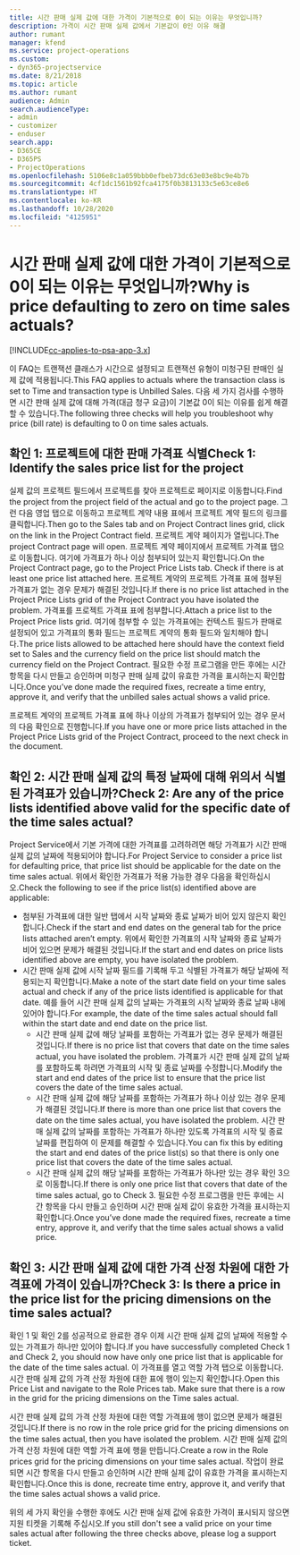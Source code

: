 ```yaml
---
title: 시간 판매 실제 값에 대한 가격이 기본적으로 0이 되는 이유는 무엇입니까?
description: 가격이 시간 판매 실제 값에서 기본값이 0인 이유 해결
author: rumant
manager: kfend
ms.service: project-operations
ms.custom:
- dyn365-projectservice
ms.date: 8/21/2018
ms.topic: article
ms.author: rumant
audience: Admin
search.audienceType:
- admin
- customizer
- enduser
search.app:
- D365CE
- D365PS
- ProjectOperations
ms.openlocfilehash: 5106e8c1a059bbb0efbeb73dc63e03e8bc9e4b7b
ms.sourcegitcommit: 4cf1dc1561b92fca4175f0b3813133c5e63ce8e6
ms.translationtype: HT
ms.contentlocale: ko-KR
ms.lasthandoff: 10/28/2020
ms.locfileid: "4125951"
---
```

# <a name="why-is-price-defaulting-to-zero-on-time-sales-actuals"></a><span data-ttu-id="c34cc-103">시간 판매 실제 값에 대한 가격이 기본적으로 0이 되는 이유는 무엇입니까?</span><span class="sxs-lookup"><span data-stu-id="c34cc-103">Why is price defaulting to zero on time sales actuals?</span></span>

[!INCLUDE[cc-applies-to-psa-app-3.x](../includes/cc-applies-to-psa-app-3x.md)]

<span data-ttu-id="c34cc-104">이 FAQ는 트랜잭션 클래스가 시간으로 설정되고 트랜잭션 유형이 미청구된 판매인 실제 값에 적용됩니다.</span><span class="sxs-lookup"><span data-stu-id="c34cc-104">This FAQ applies to actuals where the transaction class is set to Time and transaction type is Unbilled Sales.</span></span> <span data-ttu-id="c34cc-105">다음 세 가지 검사를 수행하면 시간 판매 실제 값에 대해 가격(대금 청구 요금)이 기본값 0이 되는 이유를 쉽게 해결할 수 있습니다.</span><span class="sxs-lookup"><span data-stu-id="c34cc-105">The following three checks will help you troubleshoot why price (bill rate) is defaulting to 0 on time sales actuals.</span></span>

## <a name="check-1-identify-the-sales-price-list-for-the-project"></a><span data-ttu-id="c34cc-106">확인 1: 프로젝트에 대한 판매 가격표 식별</span><span class="sxs-lookup"><span data-stu-id="c34cc-106">Check 1: Identify the sales price list for the project</span></span>

<span data-ttu-id="c34cc-107">실제 값의 프로젝트 필드에서 프로젝트를 찾아 프로젝트로 페이지로 이동합니다.</span><span class="sxs-lookup"><span data-stu-id="c34cc-107">Find the project from the project field of the actual and go to the project page.</span></span> <span data-ttu-id="c34cc-108">그런 다음 영업 탭으로 이동하고 프로젝트 계약 내용 표에서 프로젝트 계약 필드의 링크를 클릭합니다.</span><span class="sxs-lookup"><span data-stu-id="c34cc-108">Then go to the Sales tab and on Project Contract lines grid, click on the link in the Project Contract field.</span></span> <span data-ttu-id="c34cc-109">프로젝트 계약 페이지가 열립니다.</span><span class="sxs-lookup"><span data-stu-id="c34cc-109">The project Contract page will open.</span></span> <span data-ttu-id="c34cc-110">프로젝트 계약 페이지에서 프로젝트 가격표 탭으로 이동합니다. 여기에 가격표가 하나 이상 첨부되어 있는지 확인합니다.</span><span class="sxs-lookup"><span data-stu-id="c34cc-110">On the Project Contract page, go to the Project Price Lists tab. Check if there is at least one price list attached here.</span></span> <span data-ttu-id="c34cc-111">프로젝트 계약의 프로젝트 가격표 표에 첨부된 가격표가 없는 경우 문제가 해결된 것입니다.</span><span class="sxs-lookup"><span data-stu-id="c34cc-111">If there is no price list attached in the Project Price Lists grid of the Project Contract you have isolated the problem.</span></span> <span data-ttu-id="c34cc-112">가격표를 프로젝트 가격표 표에 첨부합니다.</span><span class="sxs-lookup"><span data-stu-id="c34cc-112">Attach a price list to the Project Price lists grid.</span></span> <span data-ttu-id="c34cc-113">여기에 첨부할 수 있는 가격표에는 컨텍스트 필드가 판매로 설정되어 있고 가격표의 통화 필드는 프로젝트 계약의 통화 필드와 일치해야 합니다.</span><span class="sxs-lookup"><span data-stu-id="c34cc-113">The price lists allowed to be attached here should have the context field set to Sales and the currency field on the price list should match the currency field on the Project Contract.</span></span> <span data-ttu-id="c34cc-114">필요한 수정 프로그램을 만든 후에는 시간 항목을 다시 만들고 승인하며 미청구 판매 실제 값이 유효한 가격을 표시하는지 확인합니다.</span><span class="sxs-lookup"><span data-stu-id="c34cc-114">Once you’ve done made the required fixes, recreate a time entry, approve it, and verify that the unbilled sales actual shows a valid price.</span></span> 

<span data-ttu-id="c34cc-115">프로젝트 계약의 프로젝트 가격표 표에 하나 이상의 가격표가 첨부되어 있는 경우 문서의 다음 확인으로 진행합니다.</span><span class="sxs-lookup"><span data-stu-id="c34cc-115">If you have one or more price lists attached in the Project Price Lists grid of the Project Contract, proceed to the next check in the document.</span></span>

## <a name="check-2-are-any-of-the-price-lists-identified-above-valid-for-the-specific-date-of-the-time-sales-actual"></a><span data-ttu-id="c34cc-116">확인 2: 시간 판매 실제 값의 특정 날짜에 대해 위의서 식별된 가격표가 있습니까?</span><span class="sxs-lookup"><span data-stu-id="c34cc-116">Check 2: Are any of the price lists identified above valid for the specific date of the time sales actual?</span></span>

<span data-ttu-id="c34cc-117">Project Service에서 기본 가격에 대한 가격표를 고려하려면 해당 가격표가 시간 판매 실제 값의 날짜에 적용되어야 합니다.</span><span class="sxs-lookup"><span data-stu-id="c34cc-117">For Project Service to consider a price list for defaulting price, that price list should be applicable for the date on the time sales actual.</span></span> <span data-ttu-id="c34cc-118">위에서 확인한 가격표가 적용 가능한 경우 다음을 확인하십시오.</span><span class="sxs-lookup"><span data-stu-id="c34cc-118">Check the following to see if the price list(s) identified above are applicable:</span></span>
- <span data-ttu-id="c34cc-119">첨부된 가격표에 대한 일반 탭에서 시작 날짜와 종료 날짜가 비어 있지 않은지 확인합니다.</span><span class="sxs-lookup"><span data-stu-id="c34cc-119">Check if the start and end dates on the general tab for the price lists attached aren’t empty.</span></span> <span data-ttu-id="c34cc-120">위에서 확인한 가격표의 시작 날짜와 종료 날짜가 비어 있으면 문제가 해결된 것입니다.</span><span class="sxs-lookup"><span data-stu-id="c34cc-120">If the start and end dates on price lists identified above are empty, you have isolated the problem.</span></span> 
- <span data-ttu-id="c34cc-121">시간 판매 실제 값에 시작 날짜 필드를 기록해 두고 식별된 가격표가 해당 날짜에 적용되는지 확인합니다.</span><span class="sxs-lookup"><span data-stu-id="c34cc-121">Make a note of the start date field on your time sales actual and check if any of the price lists identified is applicable for that date.</span></span> <span data-ttu-id="c34cc-122">예를 들어 시간 판매 실제 값의 날짜는 가격표의 시작 날짜와 종료 날짜 내에 있어야 합니다.</span><span class="sxs-lookup"><span data-stu-id="c34cc-122">For example, the date of the time sales actual should fall within the start date and end date on the price list.</span></span> 
    - <span data-ttu-id="c34cc-123">시간 판매 실제 값에 해당 날짜를 포함하는 가격표가 없는 경우 문제가 해결된 것입니다.</span><span class="sxs-lookup"><span data-stu-id="c34cc-123">If there is no price list that covers that date on the time sales actual, you have isolated the problem.</span></span> <span data-ttu-id="c34cc-124">가격표가 시간 판매 실제 값의 날짜를 포함하도록 하려면 가격표의 시작 및 종료 날짜를 수정합니다.</span><span class="sxs-lookup"><span data-stu-id="c34cc-124">Modify the start and end dates of the price list to ensure that the price list covers the date of the time sales actual.</span></span> 
    - <span data-ttu-id="c34cc-125">시간 판매 실제 값에 해당 날짜를 포함하는 가격표가 하나 이상 있는 경우 문제가 해결된 것입니다.</span><span class="sxs-lookup"><span data-stu-id="c34cc-125">If there is more than one price list that covers the date on the time sales actual, you have isolated the problem.</span></span> <span data-ttu-id="c34cc-126">시간 판매 실제 값의 날짜를 포함하는 가격표가 하나만 있도록 가격표의 시작 및 종료 날짜를 편집하여 이 문제를 해결할 수 있습니다.</span><span class="sxs-lookup"><span data-stu-id="c34cc-126">You can fix this by editing the start and end dates of the price list(s) so that there is only one price list that covers the date of the time sales actual.</span></span> 
    - <span data-ttu-id="c34cc-127">시간 판매 실제 값의 해당 날짜를 포함하는 가격표가 하나만 있는 경우 확인 3으로 이동합니다.</span><span class="sxs-lookup"><span data-stu-id="c34cc-127">If there is only one price list that covers that date of the time sales actual, go to Check 3.</span></span>
<span data-ttu-id="c34cc-128">필요한 수정 프로그램을 만든 후에는 시간 항목을 다시 만들고 승인하며 시간 판매 실제 값이 유효한 가격을 표시하는지 확인합니다.</span><span class="sxs-lookup"><span data-stu-id="c34cc-128">Once you’ve done made the required fixes, recreate a time entry, approve it, and verify that the time sales actual shows a valid price.</span></span>

## <a name="check-3-is-there-a-price-in-the-price-list-for-the-pricing-dimensions-on-the-time-sales-actual"></a><span data-ttu-id="c34cc-129">확인 3: 시간 판매 실제 값에 대한 가격 산정 차원에 대한 가격표에 가격이 있습니까?</span><span class="sxs-lookup"><span data-stu-id="c34cc-129">Check 3: Is there a price in the price list for the pricing dimensions on the time sales actual?</span></span>

<span data-ttu-id="c34cc-130">확인 1 및 확인 2를 성공적으로 완료한 경우 이제 시간 판매 실제 값의 날짜에 적용할 수 있는 가격표가 하나만 있어야 합니다.</span><span class="sxs-lookup"><span data-stu-id="c34cc-130">If you have successfully completed Check 1 and Check 2, you should now have only one price list that is applicable for the date of the time sales actual.</span></span> <span data-ttu-id="c34cc-131">이 가격표를 열고 역할 가격 탭으로 이동합니다. 시간 판매 실제 값의 가격 산정 차원에 대한 표에 행이 있는지 확인합니다.</span><span class="sxs-lookup"><span data-stu-id="c34cc-131">Open this Price List and navigate to the Role Prices tab. Make sure that there is a row in the grid for the pricing dimensions on the Time sales actual.</span></span>

<span data-ttu-id="c34cc-132">시간 판매 실제 값의 가격 산정 차원에 대한 역할 가격표에 행이 없으면 문제가 해결된 것입니다.</span><span class="sxs-lookup"><span data-stu-id="c34cc-132">If there is no row in the role price grid for the pricing dimensions on the time sales actual, then you have isolated the problem.</span></span> <span data-ttu-id="c34cc-133">시간 판매 실제 값의 가격 산정 차원에 대한 역할 가격 표에 행을 만듭니다.</span><span class="sxs-lookup"><span data-stu-id="c34cc-133">Create a row in the Role prices grid for the pricing dimensions on your time sales actual.</span></span> <span data-ttu-id="c34cc-134">작업이 완료되면 시간 항목을 다시 만들고 승인하며 시간 판매 실제 값이 유효한 가격을 표시하는지 확인합니다.</span><span class="sxs-lookup"><span data-stu-id="c34cc-134">Once this is done, recreate time entry, approve it, and verify that the time sales actual shows a valid price.</span></span>

<span data-ttu-id="c34cc-135">위의 세 가지 확인을 수행한 후에도 시간 판매 실제 값에 유효한 가격이 표시되지 않으면 지원 티켓을 기록해 주십시오.</span><span class="sxs-lookup"><span data-stu-id="c34cc-135">If you still don't see a valid price on your time sales actual after following the three checks above, please log a support ticket.</span></span> 

